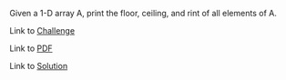 Given a 1-D array A, print the floor, ceiling, and rint of all elements of A.

Link to [Challenge](https://www.hackerrank.com/challenges/floor-ceil-and-rint/problem)

Link to [PDF](floor-ceil-rint.pdf)

Link to [Solution](./floor.py)
